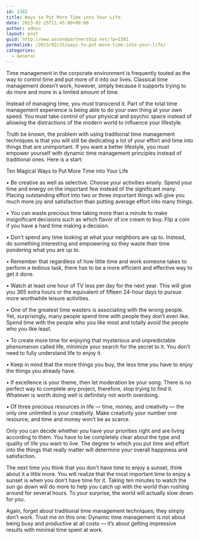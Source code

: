 ```yaml
---
id: 1382
title: Ways to Put More Time into Your Life
date: 2013-02-25T11:45:00+00:00
author: admin
layout: post
guid: http://www.ascendpartnership.net/?p=1382
permalink: /2013/02/25/ways-to-put-more-time-into-your-life/
categories:
  - General
---
```

Time management in the corporate environment is frequently touted as the way to control time and put more of it into our lives. Classical time management doesn&#8217;t work, however, simply because it supports trying to do more and more in a limited amount of time.

Instead of managing time, you must transcend it. Part of the total time management experience is being able to do your own thing at your own speed. You must take control of your physical and psychic space instead of allowing the distractions of the modern world to influence your lifestyle.

Truth be known, the problem with using traditional time management techniques is that you will still be dedicating a lot of your effort and time into things that are unimportant. If you want a better lifestyle, you must empower yourself with dynamic time management principles instead of traditional ones. Here is a start:

Ten Magical Ways to Put More Time into Your Life

• Be creative as well as selective. Choose your activities wisely. Spend your time and energy on the important few instead of the significant many. Placing outstanding effort into two or three important things will give you much more joy and satisfaction than putting average effort into many things.
  
• You can waste precious time taking more than a minute to make insignificant decisions such as which flavor of ice cream to buy. Flip a coin if you have a hard time making a decision.
  
• Don&#8217;t spend any time looking at what your neighbors are up to. Instead, do something interesting and empowering so they waste their time pondering what you are up to.
  
• Remember that regardless of how little time and work someone takes to perform a tedious task, there has to be a more efficient and effective way to get it done.
  
• Watch at least one hour of TV less per day for the next year. This will give you 365 extra hours or the equivalent of fifteen 24-hour days to pursue more worthwhile leisure activities.
  
• One of the greatest time wasters is associating with the wrong people. Yet, surprisingly, many people spend time with people they don&#8217;t even like. Spend time with the people who you like most and totally avoid the people who you like least.
  
• To create more time for enjoying that mysterious and unpredictable phenomenon called life, minimize your search for the secret to it. You don&#8217;t need to fully understand life to enjoy it.
  
• Keep in mind that the more things you buy, the less time you have to enjoy the things you already have.
  
• If excellence is your theme, then let moderation be your song. There is no perfect way to complete any project, therefore, stop trying to find it. Whatever is worth doing well is definitely not worth overdoing.
  
• Of three precious resources in life — time, money, and creativity — the only one unlimited is your creativity. Make creativity your number one resource, and time and money won&#8217;t be as scarce.

Only you can decide whether you have your priorities right and are living according to them. You have to be completely clear about the type and quality of life you want to live. The degree to which you put time and effort into the things that really matter will determine your overall happiness and satisfaction.

The next time you think that you don&#8217;t have time to enjoy a sunset, think about it a little more. You will realize that the most important time to enjoy a sunset is when you don&#8217;t have time for it. Taking ten minutes to watch the sun go down will do more to help you catch up with the world than rushing around for several hours. To your surprise, the world will actually slow down for you.

Again, forget about traditional time management techniques; they simply don&#8217;t work. Trust me on this one: Dynamic time management is not about being busy and productive at all costs — it&#8217;s about getting impressive results with minimal time spent at work.